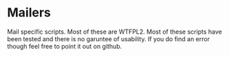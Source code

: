 Mailers
==============

Mail specific scripts.
Most of these are WTFPL2.
Most of these scripts have been tested and there is no garuntee of usability.
If you do find an error though feel free to point it out on github.
